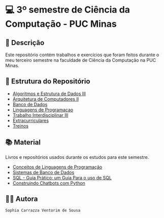 # 💻 3º semestre de Ciência da Computação - PUC Minas

## 📃 Descrição

Este repositório contém trabalhos e exercícios que foram feitos durante o meu terceiro semestre na faculdade de Ciência da Computação na PUC Minas.

## 📑 Estrutura do Repositório

- [Algoritmos e Estrutura de Dados III](/Algoritmos_e_Estrutura_de_Dados_III/)
- [Arquitetura de Computadores II](/Arquitetura_de_Computadores_II/)
- [Banco de Dados](/Banco_de_Dados/)
- [Linguagens de Programacao](/Linguagens_de_Programacao/)
- [Trabalho Interdisciplinar III](/Trabalho_Interdisciplinar_III/)
- [Extracurriculares](/Extracurriculares/)
- [Treinos](/Treinos/)

## 📚 Material
Livros e repositórios usados durante os estudos para este semestre.

- [Conceitos de Linguagens de Programação](https://www.amazon.com.br/gp/product/8582604688/ref=ox_sc_saved_image_8?smid=A1ZZFT5FULY4LN&psc=1)
- [Sistemas de Banco de Dados](https://www.amazon.com.br/gp/product/8543025001/ref=ox_sc_saved_title_9?smid=A1ZZFT5FULY4LN&psc=1)
- [SQL - Guia Prático: um Guia Para o uso de SQL](https://www.amazon.com.br/dp/8575228315?psc=1&ref=ppx_yo2ov_dt_b_product_details)
- [Construindo Chatbots com Python](https://www.amazon.com.br/dp/8575228099?psc=1&ref=ppx_yo2ov_dt_b_product_details)

## 👨‍💻 Autora

`Sophia Carrazza Ventorim de Sousa`
